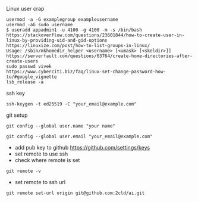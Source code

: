 Linux user crap
```
usermod -a -G examplegroup exampleusername
usermod -aG sudo username
$ useradd appadmin1 -u 4100 -g 4100 -m -s /bin/bash
https://stackoverflow.com/questions/23601844/how-to-create-user-in-linux-by-providing-uid-and-gid-options
https://linuxize.com/post/how-to-list-groups-in-linux/
Usage: /sbin/mkhomedir_helper <username> [<umask> [<skeldir>]]
https://serverfault.com/questions/63764/create-home-directories-after-create-users
sudo passwd vivek
https://www.cyberciti.biz/faq/linux-set-change-password-how-to/#google_vignette
lsb_release -a
```

ssh key
```
ssh-keygen -t ed25519 -C "your_email@example.com"
```

git setup
```
git config --global user.name "your name"
```
```
git config --global user.email "your_email@example.com"
```
- add pub key to github https://github.com/settings/keys
- set remote to use ssh
- check where remote is set
```
git remote -v
```
- set remote to ssh url
```
git remote set-url origin git@github.com:2cld/ai.git
```
